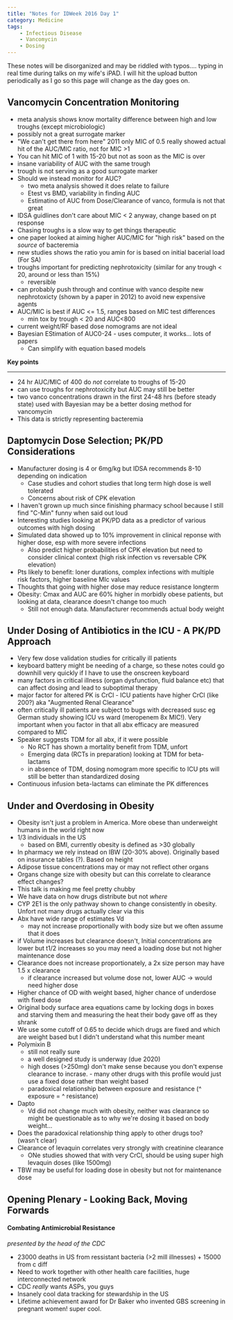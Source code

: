 ```yaml
---
title: "Notes for IDWeek 2016 Day 1"
category: Medicine
tags:
    - Infectious Disease
    - Vancomycin
    - Dosing
---
```


These notes will be disorganized and may be riddled with typos.... typing in real time during talks on my wife's iPAD. I will hit the upload button periodically as I go so this page will change as the day goes on.

## Vancomycin Concentration Monitoring ##

- meta analysis shows know mortality difference between high and low troughs (except microbiologic)
- possibly not a great surrogate marker
- "We can't get there from here" 2011 only MIC of 0.5 really showed actual hit of the AUC/MIC ratio, not for MIC >1
- You can hit MIC of 1 with 15-20 but not as soon as the MIC is over
- insane variability of AUC with the same trough
- trough is not serving as a good surrogate marker
- Should we instead monitor for AUC?
	- two meta analysis showed it does relate to failure
	- Etest vs BMD, variability in finding AUC
	- Estimatino of AUC from Dose/Clearance of vanco, formula is not that great
- IDSA guidlines don't care about MIC < 2 anyway, change based on pt response
- Chasing troughs is a slow way to get things therapeutic
- one paper looked at aiming higher AUC/MIC for "high risk" based on the _source_ of bacteremia
- new studies shows the ratio you amin for is based on initial bacerial load (For SA)
- troughs important for predicting nephrotoxicity (similar for any trough < 20, around or less than 15%)
	- reversible
- can probably push through and continue with vanco despite new nephrotoxicty (shown by a paper in 2012) to avoid new expensive agents
- AUC/MIC is best if AUC <= 1.5, ranges based on MIC test differences
	- min tox by trough < 20 and AUC<800
- current weight/RF based dose nomograms are not ideal
- Bayesian EStimation of AUC0-24 - uses computer, it works... lots of papers
	- Can simplify with equation based models  

**Key points**

***

- 24 hr AUC/MIC of 400 do *not* correlate to troughs of 15-20
- can use troughs for nephrotoxicity but AUC may still be better
- two vanco concentrations drawn in the first 24-48 hrs (before steady state) used with Bayesian may be a better dosing method for vancomycin
- This data is strictly representing bacteremia

## Daptomycin Dose Selection; PK/PD Considerations ##

- Manufacturer dosing is 4 or 6mg/kg but IDSA recommends 8-10 depending on indication
	- Case studies and cohort studies that long term high dose is well tolerated
	- Concerns about risk of CPK elevation
- I haven't grown up much since finishing pharmacy school because I still find "C-Min" funny when said out loud
- Interesting studies looking at PK/PD data as a predictor of various outcomes with high dosing
- Simulated data showed up to 10% improvement in clinical reponse with higher dose, esp with more severe infections
	- Also predict higher probabilities of CPK elevation but need to consider clinical context (high risk infection vs reversable CPK elevation)
- Pts likely to benefit: loner durations, complex infections with multiple risk factors, higher baseline MIc values
- Thoughts that going with higher dose may reduce resistance longterm
- Obesity: Cmax and AUC are 60% higher in morbidly obese patients, but looking at data, clearance doesn't change too much
	- Still not enough data. Manufacturer recommends actual body weight

## Under Dosing of Antibiotics in the ICU - A PK/PD Approach ##

- Very few dose validation studies for critically ill patients
- keyboard battery might be needing of a charge, so these notes could go downhill very quickly if I have to use the onscreen keyboard
- many factors in critical illness (organ dysfunction, fluid balance etc) that can affect dosing and lead to suboptimal therapy
- major factor for altered PK is CrCl - ICU patients have higher CrCl (like 200?) aka "Augmented Renal Clearance"
- often critically ill patients are subject to bugs with decreased susc eg German study showing ICU vs ward (meropenem 8x MIC!). Very important when you factor in that all abx efficacy are measured compared to MIC
- Speaker suggests TDM for all abx, if it were possible
	- No RCT has shown a mortality benefit from TDM, unfort
	- Emerging data (RCTs in preparation) looking at TDM for beta-lactams
	- in absence of TDM, dosing nomogram more specific to ICU pts will still be better than standardized dosing
- Continuous infusion beta-lactams can eliminate the PK differences 

## Under and Overdosing in Obesity ##

- Obesity isn't just a problem in America. More obese than underweight humans in the world right now
- 1/3 individuals in the US
	- based on BMI, currently obesity is defined as >30 globally
- In pharmacy we rely instead on IBW (20-30% above). Originally based on insurance tables (?). Based on height
- Adipose tissue concentrations may or may not reflect other organs
- Organs change size with obesity but can this correlate to clearance effect changes?
- This talk is making me feel pretty chubby
- We have data on how drugs distribute but not *where*
- CYP 2E1 is the only pathway shown to change consistently in obesity. Unfort not many drugs actually clear via this
- Abx have wide range of estimates Vd
	- may not increase proportionally with body size but we often assume that it does 
-  if Volume increases but clearance doesn't, Initial concentrations are lower but t1/2 increases so you may need a loading dose but not higher maintenance dose
- Clearance does not increase proportionately, a 2x size person may have 1.5 x clearance
	- if clearance increased but volume dose not, lower AUC -> would need higher dose
- Higher chance of OD with weight based, higher chance of underdose with fixed dose
- Original body surface area equations came by locking dogs in boxes and starving them and measuring the heat their body gave off as they shrank
- We use some cutoff of 0.65 to decide which drugs are fixed and which are weight based but I didn't understand what this number meant
- Polymixin B
	- still not really sure
	- a well designed study is underway (due 2020)
	- high doses (>250mg) don't make sense because you don't expense clearance to incrase. 	- many other drugs with this profile would just use a fixed dose rather than weight based
	- paradoxical relationship between exposure and resistance (^ exposure = ^ resistance)
- Dapto
	- Vd did not change much with obesity, neither was clearance so might be questionable as to why we're dosing it based on body weight...
- Does the paradoxical relationship thing apply to other drugs too? (wasn't clear)
- Clearance of levaquin correlates very strongly with creatinine clearance
	- ONe studies showed that with very CrCl, should be using super high levaquin doses (like 1500mg)
- TBW may be useful for loading dose in obesity but not for maintenance dose

## Opening Plenary - Looking Back, Moving Forwards ##

#### Combating Antimicrobial Resistance ####

_presented by the head of the CDC_

- 23000 deaths in US from ressistant bacteria (>2 mill illnesses) + 15000 from c diff
- Need to work together with other health care facilities, huge interconnected network
- CDC _really_ wants ASPs, you guys
- Insanely cool data tracking for stewardship in the US
- Lifetime achievement award for Dr Baker who invented GBS screening in pregnant women! super cool. 
 

